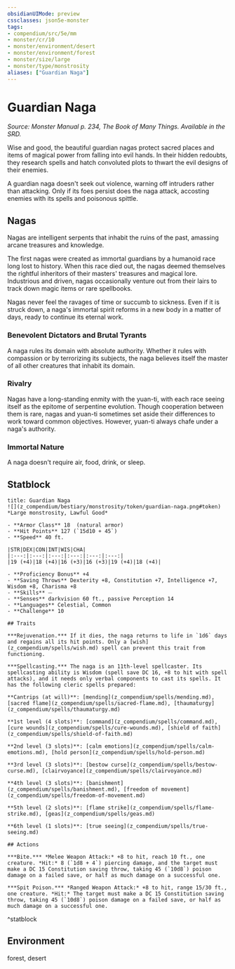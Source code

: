 ```yaml
---
obsidianUIMode: preview
cssclasses: json5e-monster
tags:
- compendium/src/5e/mm
- monster/cr/10
- monster/environment/desert
- monster/environment/forest
- monster/size/large
- monster/type/monstrosity
aliases: ["Guardian Naga"]
---
```

# Guardian Naga
*Source: Monster Manual p. 234, The Book of Many Things. Available in the SRD.*  

Wise and good, the beautiful guardian nagas protect sacred places and items of magical power from falling into evil hands. In their hidden redoubts, they research spells and hatch convoluted plots to thwart the evil designs of their enemies.

A guardian naga doesn't seek out violence, warning off intruders rather than attacking. Only if its foes persist does the naga attack, accosting enemies with its spells and poisonous spittle.

## Nagas

Nagas are intelligent serpents that inhabit the ruins of the past, amassing arcane treasures and knowledge.

The first nagas were created as immortal guardians by a humanoid race long lost to history. When this race died out, the nagas deemed themselves the rightful inheritors of their masters' treasures and magical lore. Industrious and driven, nagas occasionally venture out from their lairs to track down magic items or rare spellbooks.

Nagas never feel the ravages of time or succumb to sickness. Even if it is struck down, a naga's immortal spirit reforms in a new body in a matter of days, ready to continue its eternal work.

### Benevolent Dictators and Brutal Tyrants

A naga rules its domain with absolute authority. Whether it rules with compassion or by terrorizing its subjects, the naga believes itself the master of all other creatures that inhabit its domain.

### Rivalry

Nagas have a long-standing enmity with the yuan-ti, with each race seeing itself as the epitome of serpentine evolution. Though cooperation between them is rare, nagas and yuan-ti sometimes set aside their differences to work toward common objectives. However, yuan-ti always chafe under a naga's authority.

### Immortal Nature

A naga doesn't require air, food, drink, or sleep.

## Statblock

```ad-statblock
title: Guardian Naga
![](z_compendium/bestiary/monstrosity/token/guardian-naga.png#token)
*Large monstrosity, Lawful Good*

- **Armor Class** 18  (natural armor)
- **Hit Points** 127 (`15d10 + 45`)
- **Speed** 40 ft.

|STR|DEX|CON|INT|WIS|CHA|
|:---:|:---:|:---:|:---:|:---:|:---:|
|19 (+4)|18 (+4)|16 (+3)|16 (+3)|19 (+4)|18 (+4)|

- **Proficiency Bonus** +4
- **Saving Throws** Dexterity +8, Constitution +7, Intelligence +7, Wisdom +8, Charisma +8
- **Skills** ⏤
- **Senses** darkvision 60 ft., passive Perception 14
- **Languages** Celestial, Common
- **Challenge** 10

## Traits

***Rejuvenation.*** If it dies, the naga returns to life in `1d6` days and regains all its hit points. Only a [wish](z_compendium/spells/wish.md) spell can prevent this trait from functioning.

***Spellcasting.*** The naga is an 11th-level spellcaster. Its spellcasting ability is Wisdom (spell save DC 16, +8 to hit with spell attacks), and it needs only verbal components to cast its spells. It has the following cleric spells prepared:

**Cantrips (at will)**: [mending](z_compendium/spells/mending.md), [sacred flame](z_compendium/spells/sacred-flame.md), [thaumaturgy](z_compendium/spells/thaumaturgy.md)

**1st level (4 slots)**: [command](z_compendium/spells/command.md), [cure wounds](z_compendium/spells/cure-wounds.md), [shield of faith](z_compendium/spells/shield-of-faith.md)

**2nd level (3 slots)**: [calm emotions](z_compendium/spells/calm-emotions.md), [hold person](z_compendium/spells/hold-person.md)

**3rd level (3 slots)**: [bestow curse](z_compendium/spells/bestow-curse.md), [clairvoyance](z_compendium/spells/clairvoyance.md)

**4th level (3 slots)**: [banishment](z_compendium/spells/banishment.md), [freedom of movement](z_compendium/spells/freedom-of-movement.md)

**5th level (2 slots)**: [flame strike](z_compendium/spells/flame-strike.md), [geas](z_compendium/spells/geas.md)

**6th level (1 slots)**: [true seeing](z_compendium/spells/true-seeing.md)

## Actions

***Bite.*** *Melee Weapon Attack:* +8 to hit, reach 10 ft., one creature. *Hit:* 8 (`1d8 + 4`) piercing damage, and the target must make a DC 15 Constitution saving throw, taking 45 (`10d8`) poison damage on a failed save, or half as much damage on a successful one.

***Spit Poison.*** *Ranged Weapon Attack:* +8 to hit, range 15/30 ft., one creature. *Hit:* The target must make a DC 15 Constitution saving throw, taking 45 (`10d8`) poison damage on a failed save, or half as much damage on a successful one.
```
^statblock

## Environment

forest, desert